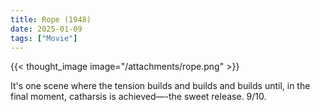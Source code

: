 ```yaml
---
title: Rope (1948)
date: 2025-01-09
tags: ["Movie"]
---
```


{{< thought_image image="/attachments/rope.png" >}}

It's one scene where the tension builds and builds and builds until, in the final moment, catharsis is achieved—-the sweet release. 9/10.
